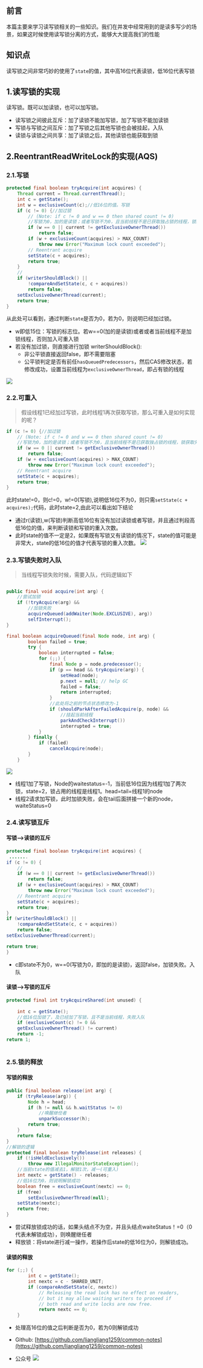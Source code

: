 ## 前言
本篇主要来学习读写锁相关的一些知识。我们在并发中经常用到的是读多写少的场景，如果这时候使用读写锁分离的方式，能够大大提高我们的性能
## 知识点
读写锁之间非常巧妙的使用了`state`的值，其中高16位代表读锁，低16位代表写锁
## 1.读写锁的实现
读写锁。既可以加读锁，也可以加写锁。
 - 读写锁之间彼此互斥：加了读锁不能加写锁，加了写锁不能加读锁
 - 写锁与写锁之间互斥：加了写锁之后其他写锁也会被挂起，入队
 - 读锁与读锁之间共享：加了读锁之后，其他读锁也能获取到锁

## 2.ReentrantReadWriteLock的实现(AQS)
### 2.1.写锁
```java
protected final boolean tryAcquire(int acquires) {
    Thread current = Thread.currentThread();
    int c = getState();
    int w = exclusiveCount(c);//低16位的值。写锁
    if (c != 0) {//加过锁
        // (Note: if c != 0 and w == 0 then shared count != 0)
        //写锁为0，加的是读锁；或者写锁不为0，且当前线程不是已获取独占锁的线程，锁获取失败
        if (w == 0 || current != getExclusiveOwnerThread())
            return false;
        if (w + exclusiveCount(acquires) > MAX_COUNT)
            throw new Error("Maximum lock count exceeded");
        // Reentrant acquire
        setState(c + acquires);
        return true;
    }
    //
    if (writerShouldBlock() ||
        !compareAndSetState(c, c + acquires))
        return false;
    setExclusiveOwnerThread(current);
    return true;
}
```
从此处可以看到，通过判断`state`是否为0，若为0，则说明已经加过锁。
 - w即低15位：写锁的标志位。若w==0(加的是读锁)或者或者当前线程不是加锁线程，否则加入可重入锁
 - 若没有加过锁，则直接进行加锁 writerShouldBlock():
   - 非公平锁直接返回false，即不需要阻塞
   - 公平锁判定是否有前任`hasQueuedPredecessors`，然后CAS修改状态，若修改成功，设置当前线程为`exclusiveOwnerThread`，即占有锁的线程

![](https://tva1.sinaimg.cn/large/008eGmZEly1gmzwtzrd0wj30u109f74w.jpg)
### 2.2.可重入
> 假设线程1已经加过写锁，此时线程1再次获取写锁，那么可重入是如何实现的呢？

```java
if (c != 0) {//加过锁
    // (Note: if c != 0 and w == 0 then shared count != 0)
    //写锁为0，加的是读锁；或者写锁不为0，且当前线程不是已获取独占锁的线程，锁获取失败
    if (w == 0 || current != getExclusiveOwnerThread())
        return false;
    if (w + exclusiveCount(acquires) > MAX_COUNT)
        throw new Error("Maximum lock count exceeded");
    // Reentrant acquire
    setState(c + acquires);
    return true;
}
```
此时state!=0，则c!=0，w!=0(写锁),说明低16位不为0，则只需`setState(c + acquires);`代码，此时state=2,由此可以看出如下结论
 - 通过r(读锁),w(写锁)判断高低16位有没有加过读锁或者写锁，并且通过判段高低16位的值，来判断读锁和写锁的重入次数。
 - 此时state的值不一定是2，如果既有写锁又有读锁的情况下，state的值可能是非常大，state的低16位的值才代表写锁的重入次数。
![](https://tva1.sinaimg.cn/large/008eGmZEly1gmzx86ncdpj30tp0960tc.jpg)

### 2.3.写锁失败时入队
> 当线程写锁失败时候，需要入队，代码逻辑如下

```java

public final void acquire(int arg) {
    //尝试加锁
    if (!tryAcquire(arg) &&
        //加锁失败
        acquireQueued(addWaiter(Node.EXCLUSIVE), arg))
        selfInterrupt();
}

final boolean acquireQueued(final Node node, int arg) {
        boolean failed = true;
        try {
            boolean interrupted = false;
            for (;;) {
                final Node p = node.predecessor();
                if (p == head && tryAcquire(arg)) {
                    setHead(node);
                    p.next = null; // help GC
                    failed = false;
                    return interrupted;
                }
                //此处将之前的节点状态修改为-1
                if (shouldParkAfterFailedAcquire(p, node) &&
                    //挂起当前线程
                    parkAndCheckInterrupt())
                    interrupted = true;
            }
        } finally {
            if (failed)
                cancelAcquire(node);
        }
    }
```
![](https://tva1.sinaimg.cn/large/008eGmZEly1gmzzy6g21gj310b0c70tt.jpg)
 - 线程1加了写锁，Node的waitestatus=-1，当前低16位因为线程1加了两次锁，state=2，锁占用的线程是线程1。head=tail=线程1的node
 - 线程2请求加写锁，此时加锁失败，会在tail后面拼接一个新的node，waiteStatus=0

### 2.4.读写锁互斥
#### 写锁-->读锁的互斥
```java
protected final boolean tryAcquire(int acquires) {
 .......
if (c != 0) {
    //
    if (w == 0 || current != getExclusiveOwnerThread())
        return false;
    if (w + exclusiveCount(acquires) > MAX_COUNT)
        throw new Error("Maximum lock count exceeded");
    // Reentrant acquire
    setState(c + acquires);
    return true;
}
if (writerShouldBlock() ||
    !compareAndSetState(c, c + acquires))
    return false;
setExclusiveOwnerThread(current);

return true;
}
```
 - c即state不为0，w==0(写锁为0，即加的是读锁)，返回false，加锁失败。入队
#### 读锁-->写锁的互斥
```java
protected final int tryAcquireShared(int unused) {
   
    int c = getState();
    //低16位加锁了，及已经加了写锁，且不是当前线程，失败入队
    if (exclusiveCount(c) != 0 &&
    getExclusiveOwnerThread() != current)
    return -1;
return 1;
          
```

### 2.5.锁的释放
#### 写锁的释放
```java
public final boolean release(int arg) {
    if (tryRelease(arg)) {
        Node h = head;
        if (h != null && h.waitStatus != 0)
            //唤醒继任者
            unparkSuccessor(h);
        return true;
    }
    return false;
}
//解锁的逻辑
protected final boolean tryRelease(int releases) {
    if (!isHeldExclusively())
        throw new IllegalMonitorStateException();
    //当前state的值减去1，解锁1次，减一(可重入)
    int nextc = getState() - releases;
    //低16位为0，则说明解锁成功
    boolean free = exclusiveCount(nextc) == 0;
    if (free)
        setExclusiveOwnerThread(null);
    setState(nextc);
    return free;
}
```
 - 尝试释放锁成功的话，如果头结点不为空，并且头结点waiteStatus！=0（0代表未解锁成功），则唤醒继任者
 - 释放锁：将state进行减一操作，若操作后state的低16位为0，则解锁成功。

#### 读锁的释放
```java
for (;;) {
        int c = getState();
        int nextc = c - SHARED_UNIT;
        if (compareAndSetState(c, nextc))
            // Releasing the read lock has no effect on readers,
            // but it may allow waiting writers to proceed if
            // both read and write locks are now free.
            return nextc == 0;
    }
```
 - 处理高16位的值之后判断是否为0，若为0则解锁成功

 - Github: [https://github.com/liangliang1259/common-notes](https://github.com/liangliang1259/common-notes)
 - 公众号
![](https://tva1.sinaimg.cn/large/007S8ZIlly1giznpxhgdvj3076076gm3.jpg)
